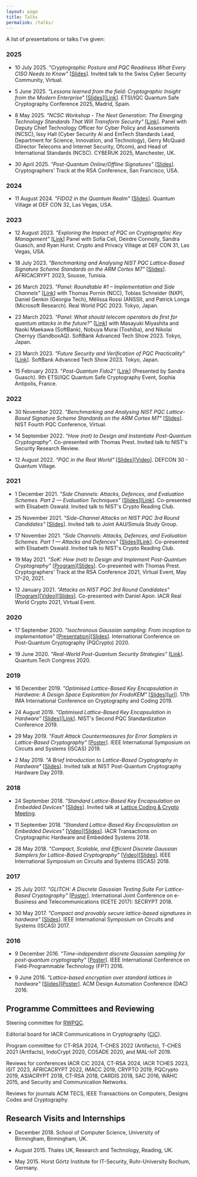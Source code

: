 ```yaml
---
layout: page
title: Talks
permalink: /talks/
---
```


A list of presentations or talks I've given: 

### 2025
* 10 July 2025. *"Cryptographic Posture and PQC Readiness What Every CISO Needs to Know"* [[Slides](files/Swiss-Cyber-Security-Community.pdf)]. Invited talk to the Swiss Cyber Security Community, Virtual.

* 5 June 2025. *"Lessons learned from the field: Cryptographic Insight from the Modern Enterprise"* [[Slides](files/S32_HOWE_SANDBOXAQ.pdf)][[Link](https://www.etsi.org/events/2450-etsi-iqc-quantum-safe-cryptography-conference-2025#pane-2/)]. ETSI/IQC Quantum Safe Cryptography Conference 2025, Madrid, Spain.

* 8 May 2025. *"NCSC Workshop - The Next Generation: The Emerging Technology Standards That Will Transform Security"* [[Link](https://www.cyberuk.uk/2025/speaker/1627675/james-howe)]. Panel with Deputy Chief Technology Officer for Cyber Policy and Assessments (NCSC), Issy Hall (Cyber Security AI and EmTech Standards Lead, Department for Science, Innovation, and Technology), Gerry McQuaid (Director Telecoms and Internet Security, Ofcom), and Head of International Standards (NCSC). CYBERUK 2025, Manchester, UK.

* 30 April 2025. *"Post-Quantum Online/Offline Signatures"* [[Slides](files/rsac2025.pdf)]. Cryptographers’ Track at the RSA Conference, San Francisco, USA. 

### 2024
* 11 August 2024. *"FIDO2 in the Quantum Realm"* [[Slides](files/defcon2024.pdf)]. Quantum Village at DEF CON 32, Las Vegas, USA.

### 2023
* 12 August 2023. *"Exploring the Impact of PQC on Cryptographic Key Management"* [[Link](https://twitter.com/CryptoVillage/status/1686898014936596480?s=20)] Panel with Sofía Celi, Deirdre Connolly, Sandra Guasch, and Ryan Hurst. Crypto and Privacy Village at DEF CON 31, Las Vegas, USA.

* 18 July 2023. *"Benchmarking and Analysing NIST PQC Lattice-Based Signature Scheme Standards on the ARM Cortex M7"* [[Slides](files/AFRICACRYPT2023.pdf)]. AFRICACRYPT 2023, Sousse, Tunisia.

* 26 March 2023. *"Panel: Roundtable #1 – Implementation and Side Channels"* [[Link](https://rwpqc.org/)] with Thomas Pornin (NCC), Tobias Schneider (NXP), Daniel Genkin (Georgia Tech), Mélissa Rossi (ANSSI), and Patrick Longa (Microsoft Research). Real World PQC 2023. Tokyo, Japan.

* 23 March 2023. *"Panel: What should telecom operators do first for quantum attacks in the future?"* [[Link](https://www.softbank.jp/corp/technology/research/ats2023/)] with Masayuki Miyashita and Naoki Maekawa (SoftBank), Nobuya Murai (Toshiba), and Nikolai Chernyy (SandboxAQ). SoftBank Advanced Tech Show 2023. Tokyo, Japan.

* 23 March 2023. *"Future Security and Verification of PQC Practicality"* [[Link](https://www.softbank.jp/corp/technology/research/ats2023/)]. SoftBank Advanced Tech Show 2023. Tokyo, Japan.

* 15 February 2023. *"Post-Quantum Fido2"* [[Link](https://www.etsi.org/events/2117-2023-02-9th-etsi-iqc-quantum-safe-cryptography-workshop)] (Presented by Sandra Guasch). 9th ETSI/IQC Quantum Safe Cryptography Event, Sophia Antipolis, France.

### 2022
* 30 November 2022. *"Benchmarking and Analysing NIST PQC Lattice-Based Signature Scheme Standards on the ARM Cortex M7"* [[Slides](files/NIST4thRoundConference.pdf)]. NIST Fourth PQC Conference, Virtual.

* 14 September 2022. *"How (not) to Design and Instantiate Post-Quantum Cryptography"*. Co-presented with Thomas Prest. Invited talk to NIST's Security Research Review.

* 12 August 2022. *"PQC in the Real World"* [[Slides](files/defcon30.pdf)][[Video](https://www.youtube.com/watch?v=UL0N2HZ_atI)]. DEFCON 30 - Quantum Village.

### 2021
* 1 December 2021. *"Side Channels: Attacks, Defences, and Evaluation Schemes. Part 2 — Evaluation Techniques"* [[Slides](files/crclub-2021-side-channels-2.pdf)][[Link](https://csrc.nist.gov/presentations/2021/crypto-club-2021-side-channels-2)]. Co-presented with Elisabeth Oswald. Invited talk to NIST's Crypto Reading Club.

* 25 November 2021. *"Side-Channel Attacks on NIST PQC 3rd Round Candidates"* [[Slides](files/aausimula_pqcsca.pdf)]. Invited talk to Joint AAU/Simula Study Group.

* 17 November 2021. *"Side Channels: Attacks, Defences, and Evaluation Schemes. Part 1 — Attacks and Defences"* [[Slides](files/crclub-2021-side-channels-1.pdf)][[Link](https://csrc.nist.gov/presentations/2021/crypto-club-2021-side-channels-1)]. Co-presented with Elisabeth Oswald. Invited talk to NIST's Crypto Reading Club.

* 19 May 2021. *"SoK: How (not) to Design and Implement Post-Quantum Cryptography"* [[Program](https://sites.google.com/site/ctrsa2021/conference-program)][[Slides](files/PresentationT+J.pdf)]. Co-presented with Thomas Prest. Cryptographers’ Track at the RSA Conference 2021, Virtual Event, May 17–20, 2021.

* 12 January 2021. *"Attacks on NIST PQC 3rd Round Candidates"* [[Program](https://rwc.iacr.org/2021/program.php)][[Video](https://youtu.be/X0Y6D5zLI-Y?t=1747)][[Slides](https://iacr.org/submit/files/slides/2021/rwc/rwc2021/22/slides.pdf)]. Co-presented with Daniel Apon. IACR Real World Crypto 2021, Virtual Event.

### 2020
* 17 September 2020. *"Isochronous Gaussian sampling: From inception to implementation"* [[Presentation](https://youtu.be/KqCnJApHC3w)][[Slides](files/FalconConstantTime.pdf)]. International Conference on Post-Quantum Cryptography (PQCrypto) 2020.

* 19 June 2020. *"Real-World Post-Quantum Security Strategies"* [[Link](https://www.quantumtechcongress.co.uk/speakers/dr-james-howe)]. Quantum.Tech Congress 2020.

### 2019
* 16 December 2019. *"Optimised Lattice-Based Key Encapsulation in Hardware: A Design Space Exploration for FrodoKEM"* [[Slides](files/imacc2019.pdf)][[url](https://ima.org.uk/11167/17th-ima-international-conference-on-cryptography-and-coding/)]. 17th IMA International Conference on Cryptography and Coding 2019.

* 24 August 2019. *"Optimised Lattice-Based Key Encapsulation in Hardware"* [[Slides](files/nistpqc2019.pdf)][[Link](https://csrc.nist.gov/Presentations/2019/optimised-lattice-based-key-encapsulation-in-hardw)]. NIST's Second PQC Standardization Conference 2019.

* 29 May 2019. *"Fault Attack Countermeasures for Error Samplers in Lattice-Based Cryptography"* [[Poster](files/ISCAS2019_poster.pdf)]. IEEE International Symposium on Circuits and Systems (ISCAS) 2019.

* 2 May 2019. *"A Brief Introduction to Lattice-Based Cryptography in Hardware"* [[Slides](files/nist.pdf)]. Invited talk at NIST Post-Quantum Cryptography Hardware Day 2019.

### 2018
* 24 September 2018. *"Standard Lattice-Based Key Encapsulation on Embedded Devices"* [[Slides](files/londonlattice2018.pdf)]. Invited talk at [Lattice Coding & Crypto Meeting](http://malb.io/discrete-subgroup/2018/09/24/lattice-meeting/).

*	11 September 2018. *"Standard Lattice-Based Key Encapsulation on Embedded Devices"* [[Video](https://www.youtube.com/watch?v=zAfPwuBKixk)][[Slides](files/tches.pdf)]. IACR Transactions on Cryptographic Hardware and Embedded Systems 2018.

*	28 May 2018. *"Compact, Scalable, and Efficient Discrete Gaussian Samplers for Lattice-Based Cryptography"* [[Video](https://player.vimeo.com/video/272220291)][[Slides](files/iscas2018.pdf)]. IEEE International Symposium on Circuits and Systems (ISCAS) 2018.

### 2017
*	25 July 2017. *"GLITCH: A Discrete Gaussian Testing Suite For Lattice-Based Cryptography"* [[Poster](files/SECRYPT__Poster.pdf)]. International Joint Conference on e-Business and Telecommunications (ICETE 2017): SECRYPT 2018.

*	30 May 2017. *"Compact and provably secure lattice-based signatures in hardware"* [[Slides](files/ISCAS_2017.pdf)]. IEEE International Symposium on Circuits and Systems (ISCAS) 2017.

### 2016
*	9 December 2016. *"Time-independent discrete Gaussian sampling for post-quantum cryptography"* [[Poster](files/FPT_Poster.pdf)]. IEEE International Conference on Field-Programmable Technology (FPT) 2016.

*	9 June 2016. *"Lattice-based encryption over standard lattices in hardware"* [[Slides]()][[Poster](files/DAC_Poster.pdf)]. ACM Design Automation Conference (DAC) 2016.

## Programme Committees and Reviewing

Steering committee for [RWPQC](https://rwpqc.org/).

Editorial board for IACR Communications in Cryptography ([CiC](https://cic.iacr.org/)).

Program committee for CT-RSA 2024, T-CHES 2022 (Artifacts), T-CHES 2021 (Artifacts), IndoCrypt 2020, COSADE 2020, and MAL-IoT 2019.

Reviews for conferences IACR CiC 2024, CT-RSA 2024, IACR TCHES 2023, ISIT 2023, AFRICACRYPT 2022, IMACC 2019, CRYPTO 2019, PQCrypto 2019, ASIACRYPT 2018, CT-RSA 2018, CARDIS 2018, SAC 2016, WAHC 2015, and Security and Communication Networks.

Reviews for journals ACM TECS, IEEE Transactions on Computers, Designs Codes and Cryptography.

## Research Visits and Internships

* December 2018. School of Computer Science, University of Birmingham, Birmingham, UK.

* August 2015. Thales UK, Research and Technology, Reading, UK.

* May 2015. Horst Görtz Institute for IT-Security, Ruhr-University Bochum, Germany.
